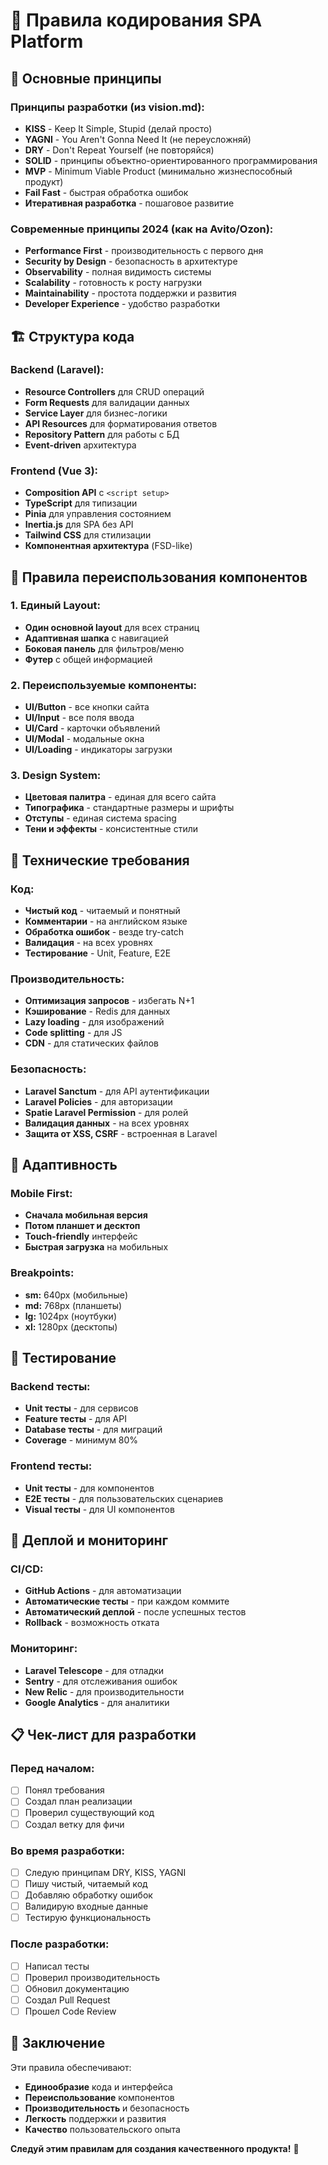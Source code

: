 # 📝 Правила кодирования SPA Platform

## 🎯 Основные принципы

### Принципы разработки (из vision.md):
- **KISS** - Keep It Simple, Stupid (делай просто)
- **YAGNI** - You Aren't Gonna Need It (не переусложняй)
- **DRY** - Don't Repeat Yourself (не повторяйся)
- **SOLID** - принципы объектно-ориентированного программирования
- **MVP** - Minimum Viable Product (минимально жизнеспособный продукт)
- **Fail Fast** - быстрая обработка ошибок
- **Итеративная разработка** - пошаговое развитие

### Современные принципы 2024 (как на Avito/Ozon):
- **Performance First** - производительность с первого дня
- **Security by Design** - безопасность в архитектуре
- **Observability** - полная видимость системы
- **Scalability** - готовность к росту нагрузки
- **Maintainability** - простота поддержки и развития
- **Developer Experience** - удобство разработки

## 🏗️ Структура кода

### Backend (Laravel):
- **Resource Controllers** для CRUD операций
- **Form Requests** для валидации данных
- **Service Layer** для бизнес-логики
- **API Resources** для форматирования ответов
- **Repository Pattern** для работы с БД
- **Event-driven** архитектура

### Frontend (Vue 3):
- **Composition API** с `<script setup>`
- **TypeScript** для типизации
- **Pinia** для управления состоянием
- **Inertia.js** для SPA без API
- **Tailwind CSS** для стилизации
- **Компонентная архитектура** (FSD-like)

## 🎨 Правила переиспользования компонентов

### 1. Единый Layout:
- **Один основной layout** для всех страниц
- **Адаптивная шапка** с навигацией
- **Боковая панель** для фильтров/меню
- **Футер** с общей информацией

### 2. Переиспользуемые компоненты:
- **UI/Button** - все кнопки сайта
- **UI/Input** - все поля ввода
- **UI/Card** - карточки объявлений
- **UI/Modal** - модальные окна
- **UI/Loading** - индикаторы загрузки

### 3. Design System:
- **Цветовая палитра** - единая для всего сайта
- **Типографика** - стандартные размеры и шрифты
- **Отступы** - единая система spacing
- **Тени и эффекты** - консистентные стили

## 🔧 Технические требования

### Код:
- **Чистый код** - читаемый и понятный
- **Комментарии** - на английском языке
- **Обработка ошибок** - везде try-catch
- **Валидация** - на всех уровнях
- **Тестирование** - Unit, Feature, E2E

### Производительность:
- **Оптимизация запросов** - избегать N+1
- **Кэширование** - Redis для данных
- **Lazy loading** - для изображений
- **Code splitting** - для JS
- **CDN** - для статических файлов

### Безопасность:
- **Laravel Sanctum** - для API аутентификации
- **Laravel Policies** - для авторизации
- **Spatie Laravel Permission** - для ролей
- **Валидация данных** - на всех уровнях
- **Защита от XSS, CSRF** - встроенная в Laravel

## 📱 Адаптивность

### Mobile First:
- **Сначала мобильная версия**
- **Потом планшет и десктоп**
- **Touch-friendly** интерфейс
- **Быстрая загрузка** на мобильных

### Breakpoints:
- **sm:** 640px (мобильные)
- **md:** 768px (планшеты)
- **lg:** 1024px (ноутбуки)
- **xl:** 1280px (десктопы)

## 🧪 Тестирование

### Backend тесты:
- **Unit тесты** - для сервисов
- **Feature тесты** - для API
- **Database тесты** - для миграций
- **Coverage** - минимум 80%

### Frontend тесты:
- **Unit тесты** - для компонентов
- **E2E тесты** - для пользовательских сценариев
- **Visual тесты** - для UI компонентов

## 🚀 Деплой и мониторинг

### CI/CD:
- **GitHub Actions** - для автоматизации
- **Автоматические тесты** - при каждом коммите
- **Автоматический деплой** - после успешных тестов
- **Rollback** - возможность отката

### Мониторинг:
- **Laravel Telescope** - для отладки
- **Sentry** - для отслеживания ошибок
- **New Relic** - для производительности
- **Google Analytics** - для аналитики

## 📋 Чек-лист для разработки

### Перед началом:
- [ ] Понял требования
- [ ] Создал план реализации
- [ ] Проверил существующий код
- [ ] Создал ветку для фичи

### Во время разработки:
- [ ] Следую принципам DRY, KISS, YAGNI
- [ ] Пишу чистый, читаемый код
- [ ] Добавляю обработку ошибок
- [ ] Валидирую входные данные
- [ ] Тестирую функциональность

### После разработки:
- [ ] Написал тесты
- [ ] Проверил производительность
- [ ] Обновил документацию
- [ ] Создал Pull Request
- [ ] Прошел Code Review

## 🎯 Заключение

Эти правила обеспечивают:
- **Единообразие** кода и интерфейса
- **Переиспользование** компонентов
- **Производительность** и безопасность
- **Легкость** поддержки и развития
- **Качество** пользовательского опыта

**Следуй этим правилам для создания качественного продукта!** 🚀